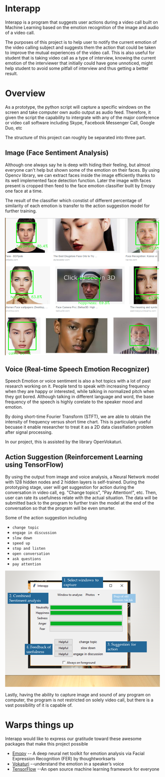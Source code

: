 # Interapp

Interapp is a program that suggests user actions during a video call built on Machine Learning based on the emotion recognition of the image and audio of a video call.

The purposes of this project is to help user to notify the current emotion of the video calling subject and suggests them the action that could be taken to improve the mutual experiences of the video call. This is also useful for student that is taking video call as a type of interview, knowing the current emotion of the interviewer that initially could have gone unnoticed, might help student to avoid some pitfall of interview and thus getting a better result. 


# Overview

As a prototype, the python script will capture a specific windows on the screen and take computer own audio output as audio feed. Therefore, it given the script the capability to intergrate with any of the major conference or video call software including Skype, Facebook Messenger Call, Google Duo, etc

The structure of this project can roughly be separated into three part. 

## Image (Face Sentiment Analysis)
Although one always say he is deep with hiding their feeling, but almost everyone can't help but shown some of the emotion on their faces. By using Opencv library, we can extract faces inside the image efficiently thanks to its well implemented face detection function. Later the image with faces present is cropped then feed to the face emotion classifier built by Emopy one face at a time. 

The result of the classifier which constist of different percentage of similarity of each emotion is transfer to the action suggestion model for further training. 

![Labeled emotion analysis image output](/readme_doc/label_sc.png "Labeled emotion analysis image output")  

## Voice (Real-time Speech Emotion Recognizer)
Speech Emotion or voice sentiment is also a hot topics with a lot of past research working on it. People tend to speak with increasing frequency when they are happy or interested, while talking in normalized pitch when they got bored. Although talking in different language and word, the base frequency of the speech is highly corelate to the speaker mood and emotion. 

By doing short-time Fourier Transform (STFT), we are able to obtain the intensity of frequency versus short time chart. This is particularly useful becuase it enable researcher to treat it as a 2D data classifiation problem after signal processing. 

In our project, this is assisted by the library OpenVokaturi.

## Action Suggestion (Reinforcement Learning using TensorFlow)
By using the output from image and voice analysis, a Neural Network model with 128 hidden nodes and 2 hidden layers is self-trained. During the prototyping stage, user will get suggestion for action during the conversation in video call, eg. "Change topics", "Pay Attention!", etc. Then, user can rate its usefulness relate with the actual situation. The data will be submitted back to the program to further train the model at the end of the conversation so that the program will be even smarter. 

Some of the action suggestion including
- `change topic`
- `engage in discussion`
- `slow down`
- `speed up`
- `stop and listen`
- `open conversation`
- `ask questions`
- `pay attention`

![Combined rseult of emotional analysis along with feedback function](/readme_doc/gui_action.png "Combined rseult of emotional analysis along with feedback function")  

Lastly, having the ability to capture image and sound of any program on computer, the program is not restricted on solely video call, but there is a vast possibility of it is capable of.
# Warps things up
Interapp would like to express our gratitude toward these awesome packages that make this project possible

- [Emopy](https://github.com/thoughtworksarts/EmoPy) -- A deep neural net toolkit for emotion analysis via Facial Expression Recognition (FER) by thoughtworksarts
- [Vokaturi](https://developers.vokaturi.com/downloads/sdk) --understand the emotion in a speaker’s voice
- [TensorFlow](https://www.tensorflow.org/tutorials/) --An open source machine learning framework for everyone
